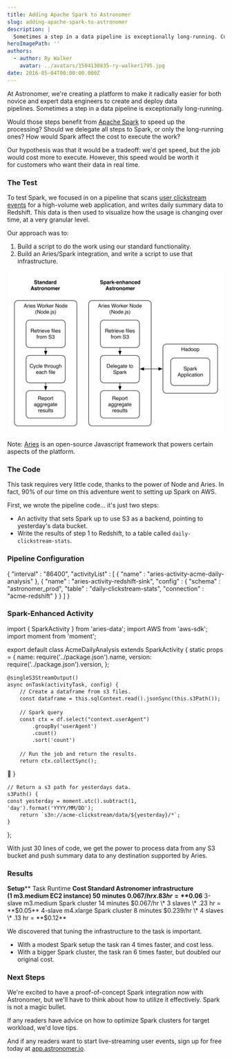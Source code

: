 ```yaml
---
title: Adding Apache Spark to Astronomer
slug: adding-apache-spark-to-astronomer
description: |
  Sometimes a step in a data pipeline is exceptionally long-running. Could Apache Spark change that?
heroImagePath: ''
authors:
  - author: Ry Walker
    avatar: ../avatars/1504130835-ry-walker1795.jpg
date: 2016-05-04T00:00:00.000Z
---
```


At Astronomer, we're creating a platform to make it radically easier for both novice and expert data engineers to create and deploy data pipelines.&nbsp;Sometimes a step in a data pipeline is exceptionally long-running.

Would&nbsp;those steps benefit from [Apache Spark](https://spark.apache.org/) to speed up the processing?&nbsp;Should we delegate all steps&nbsp;to Spark, or only the long-running ones?&nbsp;How would Spark affect the cost to execute the work?&nbsp;

Our hypothesis was that it would be a tradeoff: we'd&nbsp;get speed, but the job would cost more to execute. However,&nbsp;this&nbsp;speed would be worth it for&nbsp;customers who want&nbsp;their data in&nbsp;real time.

### The Test

To test Spark, we focused in on a pipeline that scans [user clickstream events](https://en.wikipedia.org/wiki/Clickstream) for a high-volume web application, and writes daily summary data to Redshift. This data is then used to visualize how the usage is changing over time, at a very granular level.  
  
Our approach was to:

1. Build a script to do the work using our standard functionality.
2. Build an Aries/Spark integration, and write a script to use that infrastructure.

![hackathon.png](./hackathon.png "hackathon.png")

Note: [Aries](https://github.com/aries-data/aries-data) is an open-source Javascript framework that powers certain aspects of the platform.

### The Code

This task requires very little code, thanks to the power of Node and Aries. In fact, 90% of our time on this adventure went to setting up Spark on AWS.

First, we wrote the pipeline code... it's just two steps:

- An activity that sets Spark up to use S3 as a backend, pointing to yesterday's data bucket.
- Write the results of step 1 to Redshift, to a table called `daily-clickstream-stats`.

### Pipeline Configuration

   {
    "interval" : "86400",
    "activityList" : [ 
        {
            "name" : "aries-activity-acme-daily-analysis"
        }, 
        {
            "name" : "aries-activity-redshift-sink",
            "config" : {
                "schema" : "astronomer_prod",
                "table" : "daily-clickstream-stats",
                "connection" : "acme-redshift"
            }
        }
    ]
}

### Spark-Enhanced Activity

import { SparkActivity } from 'aries-data';
import AWS from 'aws-sdk';
import moment from 'moment';

export default class AcmeDailyAnalysis extends SparkActivity {
    static props = {
        name: require('../package.json').name,
        version: require('../package.json').version,
    };

    @singleS3StreamOutput()
    async onTask(activityTask, config) {
        // Create a dataframe from s3 files. 
        const dataframe = this.sqlContext.read().jsonSync(this.s3Path());

        // Spark query
        const ctx = df.select("context.userAgent")
            .groupBy('userAgent')
            .count()
            .sort('count')
 
        // Run the job and return the results.
        return ctx.collectSync();
    }

    // Return a s3 path for yesterdays data.
    s3Path() {
    const yesterday = moment.utc().subtract(1, 'day').format('YYYY/MM/DD');
        return `s3n://acme-clickstream/data/${yesterday}/*`;
    }
};

With just 30 lines of code, we get the power to process data from any S3 bucket and push summary data to any destination supported by Aries.

### Results

**Setup**** Task Runtime ****Cost** Standard Astronomer infrastructure  
(1 m3.medium EC2 instance) 50 minutes $0.067/hr x .83 hr =  
**$0.06** 3-slave m3.medium Spark cluster 14 minutes $0.067/hr \* 3 slaves \* .23 hr =  
**$0.05** 4-slave m4.xlarge Spark cluster 8 minutes $0.239/hr \* 4 slaves \* .13 hr =  
**$0.12**

We discovered that tuning the infrastructure to the task is important.

- With a modest Spark setup the task&nbsp;ran&nbsp;4 times faster, and cost less.
- With a bigger&nbsp;Spark cluster, the task ran&nbsp;6 times faster, but doubled our original cost.

### Next Steps

We're excited to have a proof-of-concept Spark integration now with Astronomer, but we'll have to think about how to utilize it effectively. Spark is not a magic bullet.

If any readers have advice on how to optimize Spark clusters for target workload, we'd love tips.

And if any readers want to start live-streaming user events, sign up for free today at [app.astronomer.io](http://app.astronomer.io/login).

